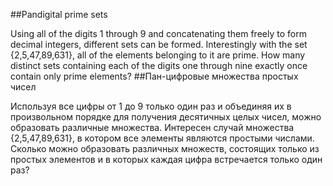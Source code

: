 ##Pandigital prime sets

Using all of the digits 1 through 9 and concatenating them freely to form decimal integers, different sets can be formed. Interestingly with the set {2,5,47,89,631}, all of the elements belonging to it are prime.
How many distinct sets containing each of the digits one through nine exactly once contain only prime elements?
##Пан-цифровые множества простых чисел

Используя все цифры от 1 до 9 только один раз и объединяя их в произвольном порядке для получения десятичных целых чисел, можно образовать различные множества. Интересен случай множества {2,5,47,89,631}, в котором все элементы являются простыми числами.
Сколько можно образовать различных множеств, состоящих только из простых элементов и в которых каждая цифра встречается только один раз?
